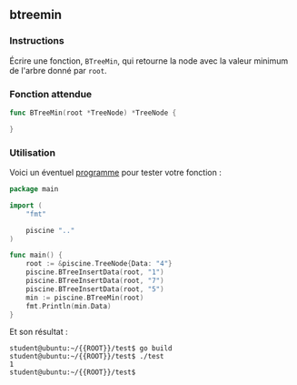 ## btreemin

### Instructions

Écrire une fonction, `BTreeMin`, qui retourne la node avec la valeur minimum de l'arbre donné par `root`.

### Fonction attendue

```go
func BTreeMin(root *TreeNode) *TreeNode {

}
```

### Utilisation

Voici un éventuel [programme](TODO-LINK) pour tester votre fonction :

```go
package main

import (
	"fmt"

	piscine ".."
)

func main() {
	root := &piscine.TreeNode{Data: "4"}
	piscine.BTreeInsertData(root, "1")
	piscine.BTreeInsertData(root, "7")
	piscine.BTreeInsertData(root, "5")
	min := piscine.BTreeMin(root)
	fmt.Println(min.Data)
}
```

Et son résultat :

```console
student@ubuntu:~/{{ROOT}}/test$ go build
student@ubuntu:~/{{ROOT}}/test$ ./test
1
student@ubuntu:~/{{ROOT}}/test$
```
